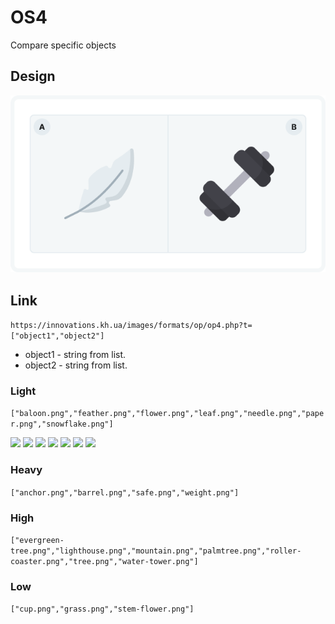 # OS4
Compare specific objects  

## Design

<img src = "img/design.png">

## Link
```https://innovations.kh.ua/images/formats/op/op4.php?t=["object1","object2"]```

* object1 - string from list.
* object2 - string from list.

### Light
```["baloon.png","feather.png","flower.png","leaf.png","needle.png","paper.png","snowflake.png"]```

<img src = "img/light/baloon.png">  
<img src = "img/light/feather.png">  
<img src = "img/light/flower.png">  
<img src = "img/light/leaf.png">  
<img src = "img/light/needle.png">  
<img src = "img/light/paper.png">  
<img src = "img/light/snowflake.png">  


### Heavy
```["anchor.png","barrel.png","safe.png","weight.png"]```



### High
```["evergreen-tree.png","lighthouse.png","mountain.png","palmtree.png","roller-coaster.png","tree.png","water-tower.png"]```
### Low
```["cup.png","grass.png","stem-flower.png"]```

